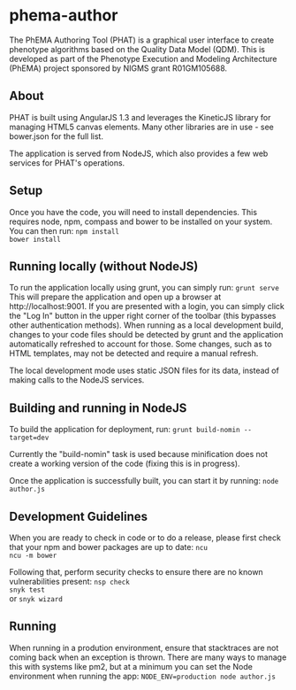 # phema-author
The PhEMA Authoring Tool (PHAT) is a graphical user interface to create phenotype algorithms based on the Quality Data Model (QDM).  This is developed as part of the Phenotype Execution and Modeling Architecture (PhEMA) project sponsored by NIGMS grant R01GM105688.


## About
PHAT is built using AngularJS 1.3 and leverages the KineticJS library for managing HTML5 canvas elements.
Many other libraries are in use - see bower.json for the full list.

The application is served from NodeJS, which also provides a few web services for PHAT's operations.


## Setup
Once you have the code, you will need to install dependencies.  This requires node, npm, compass and bower to be installed on your system.  You can then run:
  `npm install`   
  `bower install`   


## Running locally (without NodeJS)
To run the application locally using grunt, you can simply run:
  `grunt serve`
This will prepare the application and open up a browser at http://localhost:9001.  If you are presented with a login, you can simply click the "Log In" button in the upper right corner of the toolbar (this bypasses other authentication methods).  When running as a local development build, changes to your code files should be detected by grunt and the application automatically refreshed to account for those.  Some changes, such as to HTML templates, may not be detected and require a manual refresh.

The local development mode uses static JSON files for its data, instead of making calls to the NodeJS services.


## Building and running in NodeJS
To build the application for deployment, run:
  `grunt build-nomin --target=dev`

Currently the "build-nomin" task is used because minification does not create a working version of the code (fixing this is in progress).

Once the application is successfully built, you can start it by running:
  `node author.js`


## Development Guidelines
When you are ready to check in code or to do a release, please first check that your npm and bower packages are up to date:
  `ncu`   
  `ncu -m bower`   

Following that, perform security checks to ensure there are no known vulnerabilities present:
  `nsp check`   
  `snyk test`   
  or
  `snyk wizard`


## Running
When running in a prodution environment, ensure that stacktraces are not coming back when an exception is thrown.  There are many ways to manage this with systems like pm2, but at a minimum you can set the Node environment when running the app:
  `NODE_ENV=production node author.js`